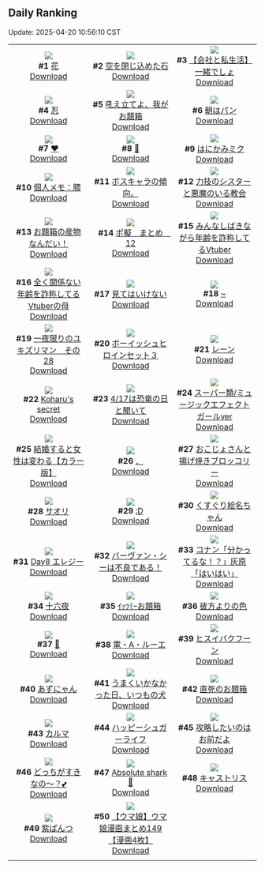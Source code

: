 ## Daily Ranking
Update: 2025-04-20 10:56:10 CST

|      |      |      |
| :----: | :----: | :----: |
| ![](https://i.pixiv.re/c/240x480/img-master/img/2025/04/18/05/20/04/129421311_p0_master1200.jpg)<br>**#1** [花](https://www.pixiv.net/artworks/129421311)<br>[Download](https://i.pixiv.re/img-original/img/2025/04/18/05/20/04/129421311_p0.jpg) | ![](https://i.pixiv.re/c/240x480/img-master/img/2025/04/17/00/00/11/129381783_p0_master1200.jpg)<br>**#2** [空を閉じ込めた石](https://www.pixiv.net/artworks/129381783)<br>[Download](https://i.pixiv.re/img-original/img/2025/04/17/00/00/11/129381783_p0.jpg) | ![](https://i.pixiv.re/c/240x480/img-master/img/2025/04/18/12/00/13/129427307_p0_master1200.jpg)<br>**#3** [【会社と私生活】一緒でしょ](https://www.pixiv.net/artworks/129427307)<br>[Download](https://i.pixiv.re/img-original/img/2025/04/18/12/00/13/129427307_p0.jpg) |
| ![](https://i.pixiv.re/c/240x480/img-master/img/2025/04/18/00/00/16/129414425_p0_master1200.jpg)<br>**#4** [忍](https://www.pixiv.net/artworks/129414425)<br>[Download](https://i.pixiv.re/img-original/img/2025/04/18/00/00/16/129414425_p0.png) | ![](https://i.pixiv.re/c/240x480/img-master/img/2025/04/17/12/02/25/129394815_p0_master1200.jpg)<br>**#5** [吼え立てよ、我がお題箱](https://www.pixiv.net/artworks/129394815)<br>[Download](https://i.pixiv.re/img-original/img/2025/04/17/12/02/25/129394815_p0.jpg) | ![](https://i.pixiv.re/c/240x480/img-master/img/2025/04/18/07/30/02/129423193_p0_master1200.jpg)<br>**#6** [朝はパン](https://www.pixiv.net/artworks/129423193)<br>[Download](https://i.pixiv.re/img-original/img/2025/04/18/07/30/02/129423193_p0.jpg) |
| ![](https://i.pixiv.re/c/240x480/img-master/img/2025/04/17/00/16/09/129382811_p0_master1200.jpg)<br>**#7** [♥](https://www.pixiv.net/artworks/129382811)<br>[Download](https://i.pixiv.re/img-original/img/2025/04/17/00/16/09/129382811_p0.jpg) | ![](https://i.pixiv.re/c/240x480/img-master/img/2025/04/17/17/03/44/129400136_p0_master1200.jpg)<br>**#8** [🌸](https://www.pixiv.net/artworks/129400136)<br>[Download](https://i.pixiv.re/img-original/img/2025/04/17/17/03/44/129400136_p0.png) | ![](https://i.pixiv.re/c/240x480/img-master/img/2025/04/17/00/00/06/129381740_p0_master1200.jpg)<br>**#9** [はにかみミク](https://www.pixiv.net/artworks/129381740)<br>[Download](https://i.pixiv.re/img-original/img/2025/04/17/00/00/06/129381740_p0.png) |
| ![](https://i.pixiv.re/c/240x480/img-master/img/2025/04/17/06/00/06/129389330_p0_master1200.jpg)<br>**#10** [個人メモ：膝](https://www.pixiv.net/artworks/129389330)<br>[Download](https://i.pixiv.re/img-original/img/2025/04/17/06/00/06/129389330_p0.jpg) | ![](https://i.pixiv.re/c/240x480/img-master/img/2025/04/18/03/09/53/129419689_p0_master1200.jpg)<br>**#11** [ボスキャラの傾向。](https://www.pixiv.net/artworks/129419689)<br>[Download](https://i.pixiv.re/img-original/img/2025/04/18/03/09/53/129419689_p0.jpg) | ![](https://i.pixiv.re/c/240x480/img-master/img/2025/04/18/18/59/46/129436467_p0_master1200.jpg)<br>**#12** [力技のシスターと悪魔のいる教会](https://www.pixiv.net/artworks/129436467)<br>[Download](https://i.pixiv.re/img-original/img/2025/04/18/18/59/46/129436467_p0.jpg) |
| ![](https://i.pixiv.re/c/240x480/img-master/img/2025/04/17/12/05/27/129394870_p0_master1200.jpg)<br>**#13** [お題箱の産物なんだい！](https://www.pixiv.net/artworks/129394870)<br>[Download](https://i.pixiv.re/img-original/img/2025/04/17/12/05/27/129394870_p0.jpg) | ![](https://i.pixiv.re/c/240x480/img-master/img/2025/04/17/23/49/20/129413883_p0_master1200.jpg)<br>**#14** [ポ擬　まとめ　12](https://www.pixiv.net/artworks/129413883)<br>[Download](https://i.pixiv.re/img-original/img/2025/04/17/23/49/20/129413883_p0.png) | ![](https://i.pixiv.re/c/240x480/img-master/img/2025/04/18/21/36/31/129442633_p0_master1200.jpg)<br>**#15** [みんなしばきながら年齢を詐称してるVtuber](https://www.pixiv.net/artworks/129442633)<br>[Download](https://i.pixiv.re/img-original/img/2025/04/18/21/36/31/129442633_p0.png) |
| ![](https://i.pixiv.re/c/240x480/img-master/img/2025/04/17/21/27/04/129408462_p0_master1200.jpg)<br>**#16** [全く関係ない年齢を詐称してるVtuberの母](https://www.pixiv.net/artworks/129408462)<br>[Download](https://i.pixiv.re/img-original/img/2025/04/17/21/27/04/129408462_p0.png) | ![](https://i.pixiv.re/c/240x480/img-master/img/2025/04/19/00/24/47/129443243_p0_master1200.jpg)<br>**#17** [見てはいけない](https://www.pixiv.net/artworks/129443243)<br>[Download](https://i.pixiv.re/img-original/img/2025/04/19/00/24/47/129443243_p0.jpg) | ![](https://i.pixiv.re/c/240x480/img-master/img/2025/04/18/00/26/15/129415764_p0_master1200.jpg)<br>**#18** [~](https://www.pixiv.net/artworks/129415764)<br>[Download](https://i.pixiv.re/img-original/img/2025/04/18/00/26/15/129415764_p0.jpg) |
| ![](https://i.pixiv.re/c/240x480/img-master/img/2025/04/17/21/05/11/129407758_p0_master1200.jpg)<br>**#19** [一夜限りのユキズリマン　その28](https://www.pixiv.net/artworks/129407758)<br>[Download](https://i.pixiv.re/img-original/img/2025/04/17/21/05/11/129407758_p0.png) | ![](https://i.pixiv.re/c/240x480/img-master/img/2025/04/17/13/00/13/129395816_p0_master1200.jpg)<br>**#20** [ボーイッシュヒロインセット３](https://www.pixiv.net/artworks/129395816)<br>[Download](https://i.pixiv.re/img-original/img/2025/04/17/13/00/13/129395816_p0.png) | ![](https://i.pixiv.re/c/240x480/img-master/img/2025/04/17/12/11/17/129394965_p0_master1200.jpg)<br>**#21** [レーン](https://www.pixiv.net/artworks/129394965)<br>[Download](https://i.pixiv.re/img-original/img/2025/04/17/12/11/17/129394965_p0.png) |
| ![](https://i.pixiv.re/c/240x480/img-master/img/2025/04/18/03/54/32/129420318_p0_master1200.jpg)<br>**#22** [Koharu's secret](https://www.pixiv.net/artworks/129420318)<br>[Download](https://i.pixiv.re/img-original/img/2025/04/18/03/54/32/129420318_p0.jpg) | ![](https://i.pixiv.re/c/240x480/img-master/img/2025/04/17/20/13/50/129405877_p0_master1200.jpg)<br>**#23** [4/17は恐竜の日と聞いて](https://www.pixiv.net/artworks/129405877)<br>[Download](https://i.pixiv.re/img-original/img/2025/04/17/20/13/50/129405877_p0.png) | ![](https://i.pixiv.re/c/240x480/img-master/img/2025/04/18/18/57/40/129436415_p0_master1200.jpg)<br>**#24** [スーパー類/ミュージックエフェクトガールver](https://www.pixiv.net/artworks/129436415)<br>[Download](https://i.pixiv.re/img-original/img/2025/04/18/18/57/40/129436415_p0.jpg) |
| ![](https://i.pixiv.re/c/240x480/img-master/img/2025/04/17/00/06/02/129382369_p0_master1200.jpg)<br>**#25** [結婚すると女性は変わる【カラー版】](https://www.pixiv.net/artworks/129382369)<br>[Download](https://i.pixiv.re/img-original/img/2025/04/17/00/06/02/129382369_p0.jpg) | ![](https://i.pixiv.re/c/240x480/img-master/img/2025/04/18/04/45/31/129414745_p0_master1200.jpg)<br>**#26** [．](https://www.pixiv.net/artworks/129414745)<br>[Download](https://i.pixiv.re/img-original/img/2025/04/18/04/45/31/129414745_p0.png) | ![](https://i.pixiv.re/c/240x480/img-master/img/2025/04/18/00/06/11/129414965_p0_master1200.jpg)<br>**#27** [おこじょさんと揚げ焼きブロッコリー](https://www.pixiv.net/artworks/129414965)<br>[Download](https://i.pixiv.re/img-original/img/2025/04/18/00/06/11/129414965_p0.jpg) |
| ![](https://i.pixiv.re/c/240x480/img-master/img/2025/04/17/00/23/19/129383096_p0_master1200.jpg)<br>**#28** [サオリ](https://www.pixiv.net/artworks/129383096)<br>[Download](https://i.pixiv.re/img-original/img/2025/04/17/00/23/19/129383096_p0.png) | ![](https://i.pixiv.re/c/240x480/img-master/img/2025/04/17/13/31/16/129396279_p0_master1200.jpg)<br>**#29** [:D](https://www.pixiv.net/artworks/129396279)<br>[Download](https://i.pixiv.re/img-original/img/2025/04/17/13/31/16/129396279_p0.jpg) | ![](https://i.pixiv.re/c/240x480/img-master/img/2025/04/17/18/56/04/129403214_p0_master1200.jpg)<br>**#30** [くすぐり絵名ちゃん](https://www.pixiv.net/artworks/129403214)<br>[Download](https://i.pixiv.re/img-original/img/2025/04/17/18/56/04/129403214_p0.png) |
| ![](https://i.pixiv.re/c/240x480/img-master/img/2025/04/17/05/17/05/129388754_p0_master1200.jpg)<br>**#31** [Day8 エレジー](https://www.pixiv.net/artworks/129388754)<br>[Download](https://i.pixiv.re/img-original/img/2025/04/17/05/17/05/129388754_p0.jpg) | ![](https://i.pixiv.re/c/240x480/img-master/img/2025/04/18/02/14/35/129418687_p0_master1200.jpg)<br>**#32** [バーヴァン・シーは不良である！](https://www.pixiv.net/artworks/129418687)<br>[Download](https://i.pixiv.re/img-original/img/2025/04/18/02/14/35/129418687_p0.jpg) | ![](https://i.pixiv.re/c/240x480/img-master/img/2025/04/17/15/16/23/129398064_p0_master1200.jpg)<br>**#33** [コナン「分かってるな！？」灰原「はいはい」](https://www.pixiv.net/artworks/129398064)<br>[Download](https://i.pixiv.re/img-original/img/2025/04/17/15/16/23/129398064_p0.jpg) |
| ![](https://i.pixiv.re/c/240x480/img-master/img/2025/04/17/06/10/40/129389523_p0_master1200.jpg)<br>**#34** [十六夜](https://www.pixiv.net/artworks/129389523)<br>[Download](https://i.pixiv.re/img-original/img/2025/04/17/06/10/40/129389523_p0.png) | ![](https://i.pixiv.re/c/240x480/img-master/img/2025/04/17/11/57/59/129394591_p0_master1200.jpg)<br>**#35** [ｲｯﾂﾐｰお題箱](https://www.pixiv.net/artworks/129394591)<br>[Download](https://i.pixiv.re/img-original/img/2025/04/17/11/57/59/129394591_p0.jpg) | ![](https://i.pixiv.re/c/240x480/img-master/img/2025/04/18/06/57/02/129422602_p0_master1200.jpg)<br>**#36** [彼方よりの色](https://www.pixiv.net/artworks/129422602)<br>[Download](https://i.pixiv.re/img-original/img/2025/04/18/06/57/02/129422602_p0.jpg) |
| ![](https://i.pixiv.re/c/240x480/img-master/img/2025/04/17/00/20/07/129382957_p0_master1200.jpg)<br>**#37** [🦋](https://www.pixiv.net/artworks/129382957)<br>[Download](https://i.pixiv.re/img-original/img/2025/04/17/00/20/07/129382957_p0.jpg) | ![](https://i.pixiv.re/c/240x480/img-master/img/2025/04/17/13/28/01/129396225_p0_master1200.jpg)<br>**#38** [電・A・ルーエ](https://www.pixiv.net/artworks/129396225)<br>[Download](https://i.pixiv.re/img-original/img/2025/04/17/13/28/01/129396225_p0.jpg) | ![](https://i.pixiv.re/c/240x480/img-master/img/2025/04/17/23/23/26/129412916_p0_master1200.jpg)<br>**#39** [ヒスイバクフーン](https://www.pixiv.net/artworks/129412916)<br>[Download](https://i.pixiv.re/img-original/img/2025/04/17/23/23/26/129412916_p0.jpg) |
| ![](https://i.pixiv.re/c/240x480/img-master/img/2025/04/18/00/02/12/129414760_p0_master1200.jpg)<br>**#40** [あずにゃん](https://www.pixiv.net/artworks/129414760)<br>[Download](https://i.pixiv.re/img-original/img/2025/04/18/00/02/12/129414760_p0.png) | ![](https://i.pixiv.re/c/240x480/img-master/img/2025/04/17/21/57/30/129409643_p0_master1200.jpg)<br>**#41** [うまくいかなかった日、いつもの犬](https://www.pixiv.net/artworks/129409643)<br>[Download](https://i.pixiv.re/img-original/img/2025/04/17/21/57/30/129409643_p0.png) | ![](https://i.pixiv.re/c/240x480/img-master/img/2025/04/18/19/24/26/129437425_p0_master1200.jpg)<br>**#42** [直死のお題箱](https://www.pixiv.net/artworks/129437425)<br>[Download](https://i.pixiv.re/img-original/img/2025/04/18/19/24/26/129437425_p0.jpg) |
| ![](https://i.pixiv.re/c/240x480/img-master/img/2025/04/17/18/57/46/129403256_p0_master1200.jpg)<br>**#43** [カルマ](https://www.pixiv.net/artworks/129403256)<br>[Download](https://i.pixiv.re/img-original/img/2025/04/17/18/57/46/129403256_p0.jpg) | ![](https://i.pixiv.re/c/240x480/img-master/img/2025/04/17/00/00/01/129381698_p0_master1200.jpg)<br>**#44** [ハッピーシュガーライフ](https://www.pixiv.net/artworks/129381698)<br>[Download](https://i.pixiv.re/img-original/img/2025/04/17/00/00/01/129381698_p0.jpg) | ![](https://i.pixiv.re/c/240x480/img-master/img/2025/04/18/20/27/52/129439788_p0_master1200.jpg)<br>**#45** [攻略したいのはお前だよ](https://www.pixiv.net/artworks/129439788)<br>[Download](https://i.pixiv.re/img-original/img/2025/04/18/20/27/52/129439788_p0.png) |
| ![](https://i.pixiv.re/c/240x480/img-master/img/2025/04/17/00/15/17/129382773_p0_master1200.jpg)<br>**#46** [どっちがすきなの～？💕](https://www.pixiv.net/artworks/129382773)<br>[Download](https://i.pixiv.re/img-original/img/2025/04/17/00/15/17/129382773_p0.png) | ![](https://i.pixiv.re/c/240x480/img-master/img/2025/04/18/02/11/51/129418630_p0_master1200.jpg)<br>**#47** [Absolute shark 🔱](https://www.pixiv.net/artworks/129418630)<br>[Download](https://i.pixiv.re/img-original/img/2025/04/18/02/11/51/129418630_p0.png) | ![](https://i.pixiv.re/c/240x480/img-master/img/2025/04/18/05/12/28/129421220_p0_master1200.jpg)<br>**#48** [キャストリス](https://www.pixiv.net/artworks/129421220)<br>[Download](https://i.pixiv.re/img-original/img/2025/04/18/05/12/28/129421220_p0.png) |
| ![](https://i.pixiv.re/c/240x480/img-master/img/2025/04/17/20/13/54/129405880_p0_master1200.jpg)<br>**#49** [紫ぱんつ](https://www.pixiv.net/artworks/129405880)<br>[Download](https://i.pixiv.re/img-original/img/2025/04/17/20/13/54/129405880_p0.jpg) | ![](https://i.pixiv.re/c/240x480/img-master/img/2025/04/18/00/00/27/129414499_p0_master1200.jpg)<br>**#50** [【ウマ娘】ウマ娘漫画まとめ149【漫画4枚】](https://www.pixiv.net/artworks/129414499)<br>[Download](https://i.pixiv.re/img-original/img/2025/04/18/00/00/27/129414499_p0.jpg) |
|      |

